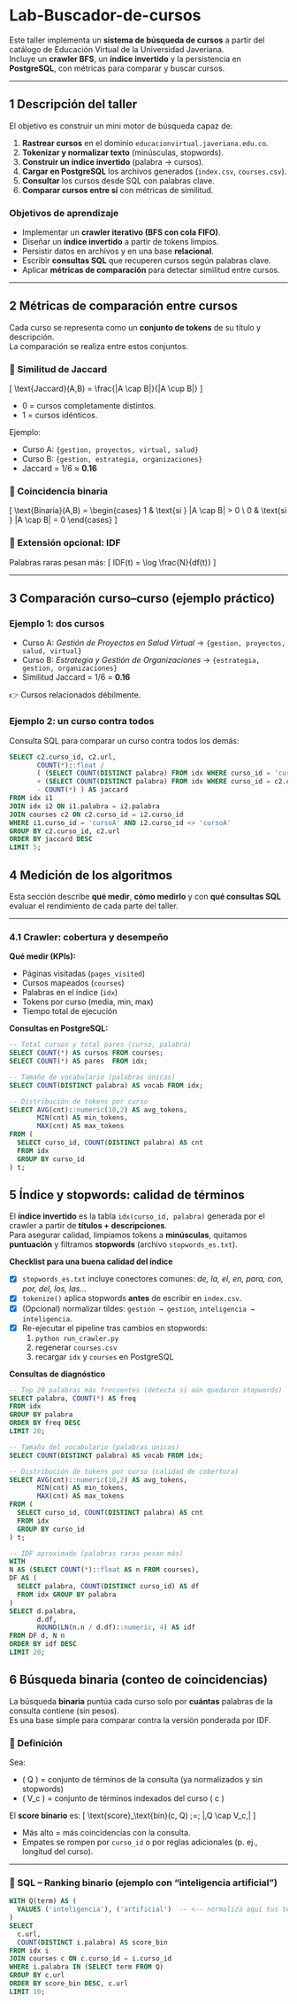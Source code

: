 # Lab-Buscador-de-cursos

Este taller implementa un **sistema de búsqueda de cursos** a partir del catálogo de Educación Virtual de la Universidad Javeriana.  
Incluye un **crawler BFS**, un **índice invertido** y la persistencia en **PostgreSQL**, con métricas para comparar y buscar cursos.

---

## 1️ Descripción del taller

El objetivo es construir un mini motor de búsqueda capaz de:

1. **Rastrear cursos** en el dominio `educacionvirtual.javeriana.edu.co`.  
2. **Tokenizar y normalizar texto** (minúsculas, stopwords).  
3. **Construir un índice invertido** (palabra → cursos).  
4. **Cargar en PostgreSQL** los archivos generados (`index.csv`, `courses.csv`).  
5. **Consultar** los cursos desde SQL con palabras clave.  
6. **Comparar cursos entre sí** con métricas de similitud.  

### Objetivos de aprendizaje
- Implementar un **crawler iterativo (BFS con cola FIFO)**.  
- Diseñar un **índice invertido** a partir de tokens limpios.  
- Persistir datos en archivos y en una base **relacional**.  
- Escribir **consultas SQL** que recuperen cursos según palabras clave.  
- Aplicar **métricas de comparación** para detectar similitud entre cursos.  

---

## 2️ Métricas de comparación entre cursos

Cada curso se representa como un **conjunto de tokens** de su título y descripción.  
La comparación se realiza entre estos conjuntos.

### 🔹 Similitud de Jaccard
\[
\text{Jaccard}(A,B) = \frac{|A \cap B|}{|A \cup B|}
\]

- 0 = cursos completamente distintos.  
- 1 = cursos idénticos.  

Ejemplo:
- Curso A: `{gestion, proyectos, virtual, salud}`  
- Curso B: `{gestion, estrategia, organizaciones}`  
- Jaccard = 1/6 ≈ **0.16**

### 🔹 Coincidencia binaria
\[
\text{Binaria}(A,B) =
\begin{cases}
1 & \text{si } |A \cap B| > 0 \\
0 & \text{si } |A \cap B| = 0
\end{cases}
\]

### 🔹 Extensión opcional: IDF
Palabras raras pesan más:
\[
IDF(t) = \log \frac{N}{df(t)}
\]

---

## 3️ Comparación curso–curso (ejemplo práctico)

### Ejemplo 1: dos cursos
- Curso A: *Gestión de Proyectos en Salud Virtual* → `{gestion, proyectos, salud, virtual}`  
- Curso B: *Estrategia y Gestión de Organizaciones* → `{estrategia, gestion, organizaciones}`  
- Similitud Jaccard = 1/6 = **0.16**

👉 Cursos relacionados débilmente.

### Ejemplo 2: un curso contra todos
Consulta SQL para comparar un curso contra todos los demás:

```sql
SELECT c2.curso_id, c2.url,
       COUNT(*)::float /
       ( (SELECT COUNT(DISTINCT palabra) FROM idx WHERE curso_id = 'cursoA')
       + (SELECT COUNT(DISTINCT palabra) FROM idx WHERE curso_id = c2.curso_id)
       - COUNT(*) ) AS jaccard
FROM idx i1
JOIN idx i2 ON i1.palabra = i2.palabra
JOIN courses c2 ON c2.curso_id = i2.curso_id
WHERE i1.curso_id = 'cursoA' AND i2.curso_id <> 'cursoA'
GROUP BY c2.curso_id, c2.url
ORDER BY jaccard DESC
LIMIT 5;
```
## 4️ Medición de los algoritmos

Esta sección describe **qué medir**, **cómo medirlo** y con **qué consultas SQL** evaluar el rendimiento de cada parte del taller.

---

### 4.1 Crawler: cobertura y desempeño

**Qué medir (KPIs):**
- Páginas visitadas (`pages_visited`)  
- Cursos mapeados (`courses`)  
- Palabras en el índice (`idx`)  
- Tokens por curso (media, min, max)  
- Tiempo total de ejecución  

**Consultas en PostgreSQL:**
```sql
-- Total cursos y total pares (curso, palabra)
SELECT COUNT(*) AS cursos FROM courses;
SELECT COUNT(*) AS pares  FROM idx;

-- Tamaño de vocabulario (palabras únicas)
SELECT COUNT(DISTINCT palabra) AS vocab FROM idx;

-- Distribución de tokens por curso
SELECT AVG(cnt)::numeric(10,2) AS avg_tokens,
       MIN(cnt) AS min_tokens,
       MAX(cnt) AS max_tokens
FROM (
  SELECT curso_id, COUNT(DISTINCT palabra) AS cnt
  FROM idx
  GROUP BY curso_id
) t;
```
## 5️ Índice y stopwords: calidad de términos

El **índice invertido** es la tabla `idx(curso_id, palabra)` generada por el crawler a partir de **títulos + descripciones**.  
Para asegurar calidad, limpiamos tokens a **minúsculas**, quitamos **puntuación** y filtramos **stopwords** (archivo `stopwords_es.txt`).

**Checklist para una buena calidad del índice**
- [x] `stopwords_es.txt` incluye conectores comunes: _de, la, el, en, para, con, por, del, los, las…_  
- [x] `tokenize()` aplica stopwords **antes** de escribir en `index.csv`.  
- [x] (Opcional) normalizar tildes: `gestión → gestion`, `inteligencia → inteligencia`.  
- [x] Re-ejecutar el pipeline tras cambios en stopwords:
  1) `python run_crawler.py`  
  2) regenerar `courses.csv`  
  3) recargar `idx` y `courses` en PostgreSQL

**Consultas de diagnóstico**
```sql
-- Top 20 palabras más frecuentes (detecta si aún quedaron stopwords)
SELECT palabra, COUNT(*) AS freq
FROM idx
GROUP BY palabra
ORDER BY freq DESC
LIMIT 20;

-- Tamaño del vocabulario (palabras únicas)
SELECT COUNT(DISTINCT palabra) AS vocab FROM idx;

-- Distribución de tokens por curso (calidad de cobertura)
SELECT AVG(cnt)::numeric(10,2) AS avg_tokens,
       MIN(cnt) AS min_tokens,
       MAX(cnt) AS max_tokens
FROM (
  SELECT curso_id, COUNT(DISTINCT palabra) AS cnt
  FROM idx
  GROUP BY curso_id
) t;

-- IDF aproximado (palabras raras pesan más)
WITH
N AS (SELECT COUNT(*)::float AS n FROM courses),
DF AS (
  SELECT palabra, COUNT(DISTINCT curso_id) AS df
  FROM idx GROUP BY palabra
)
SELECT d.palabra,
       d.df,
       ROUND(LN(n.n / d.df)::numeric, 4) AS idf
FROM DF d, N n
ORDER BY idf DESC
LIMIT 20;
```

## 6 Búsqueda **binaria** (conteo de coincidencias)

La búsqueda **binaria** puntúa cada curso solo por **cuántas** palabras de la consulta contiene (sin pesos).  
Es una base simple para comparar contra la versión ponderada por IDF.

### 📏 Definición

Sea:
- \( Q \) = conjunto de términos de la consulta (ya normalizados y sin stopwords)
- \( V_c \) = conjunto de términos indexados del curso \( c \)

El **score binario** es:
\[
\text{score}_\text{bin}(c, Q) \;=\; |\,Q \cap V_c\,|
\]

- Más alto = más coincidencias con la consulta.
- Empates se rompen por `curso_id` o por reglas adicionales (p. ej., longitud del curso).

---

### 🧪 SQL – Ranking binario (ejemplo con “inteligencia artificial”)

```sql
WITH Q(term) AS (
  VALUES ('inteligencia'), ('artificial')  -- <-- normaliza aquí tus términos
)
SELECT
  c.url,
  COUNT(DISTINCT i.palabra) AS score_bin
FROM idx i
JOIN courses c ON c.curso_id = i.curso_id
WHERE i.palabra IN (SELECT term FROM Q)
GROUP BY c.url
ORDER BY score_bin DESC, c.url
LIMIT 10;
